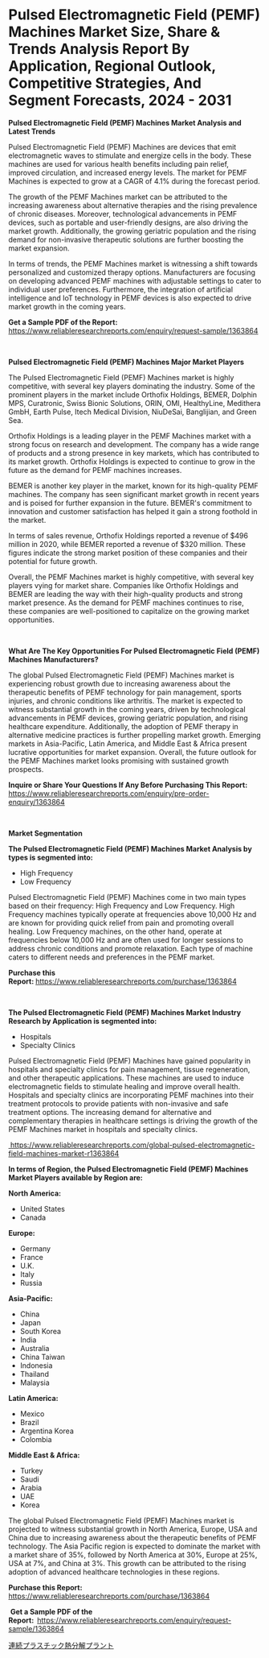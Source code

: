 <p><h1>Pulsed Electromagnetic Field (PEMF) Machines Market Size, Share & Trends Analysis Report By Application, Regional Outlook, Competitive Strategies, And Segment Forecasts, 2024 - 2031</h1></p><p><strong>Pulsed Electromagnetic Field (PEMF) Machines Market Analysis and Latest Trends</strong></p>
<p><p>Pulsed Electromagnetic Field (PEMF) Machines are devices that emit electromagnetic waves to stimulate and energize cells in the body. These machines are used for various health benefits including pain relief, improved circulation, and increased energy levels. The market for PEMF Machines is expected to grow at a CAGR of 4.1% during the forecast period.</p><p>The growth of the PEMF Machines market can be attributed to the increasing awareness about alternative therapies and the rising prevalence of chronic diseases. Moreover, technological advancements in PEMF devices, such as portable and user-friendly designs, are also driving the market growth. Additionally, the growing geriatric population and the rising demand for non-invasive therapeutic solutions are further boosting the market expansion.</p><p>In terms of trends, the PEMF Machines market is witnessing a shift towards personalized and customized therapy options. Manufacturers are focusing on developing advanced PEMF machines with adjustable settings to cater to individual user preferences. Furthermore, the integration of artificial intelligence and IoT technology in PEMF devices is also expected to drive market growth in the coming years.</p></p>
<p><strong>Get a Sample PDF of the Report:&nbsp;</strong> <a href="https://www.reliableresearchreports.com/enquiry/request-sample/1363864">https://www.reliableresearchreports.com/enquiry/request-sample/1363864</a></p>
<p>&nbsp;</p>
<p><strong>Pulsed Electromagnetic Field (PEMF) Machines Major Market Players</strong></p>
<p><p>The Pulsed Electromagnetic Field (PEMF) Machines market is highly competitive, with several key players dominating the industry. Some of the prominent players in the market include Orthofix Holdings, BEMER, Dolphin MPS, Curatronic, Swiss Bionic Solutions, ORIN, OMI, HealthyLine, Medithera GmbH, Earth Pulse, Itech Medical Division, NiuDeSai, Banglijian, and Green Sea.</p><p>Orthofix Holdings is a leading player in the PEMF Machines market with a strong focus on research and development. The company has a wide range of products and a strong presence in key markets, which has contributed to its market growth. Orthofix Holdings is expected to continue to grow in the future as the demand for PEMF machines increases.</p><p>BEMER is another key player in the market, known for its high-quality PEMF machines. The company has seen significant market growth in recent years and is poised for further expansion in the future. BEMER's commitment to innovation and customer satisfaction has helped it gain a strong foothold in the market.</p><p>In terms of sales revenue, Orthofix Holdings reported a revenue of $496 million in 2020, while BEMER reported a revenue of $320 million. These figures indicate the strong market position of these companies and their potential for future growth.</p><p>Overall, the PEMF Machines market is highly competitive, with several key players vying for market share. Companies like Orthofix Holdings and BEMER are leading the way with their high-quality products and strong market presence. As the demand for PEMF machines continues to rise, these companies are well-positioned to capitalize on the growing market opportunities.</p></p>
<p>&nbsp;</p>
<p><strong>What Are The Key Opportunities For Pulsed Electromagnetic Field (PEMF) Machines Manufacturers?</strong></p>
<p><p>The global Pulsed Electromagnetic Field (PEMF) Machines market is experiencing robust growth due to increasing awareness about the therapeutic benefits of PEMF technology for pain management, sports injuries, and chronic conditions like arthritis. The market is expected to witness substantial growth in the coming years, driven by technological advancements in PEMF devices, growing geriatric population, and rising healthcare expenditure. Additionally, the adoption of PEMF therapy in alternative medicine practices is further propelling market growth. Emerging markets in Asia-Pacific, Latin America, and Middle East & Africa present lucrative opportunities for market expansion. Overall, the future outlook for the PEMF Machines market looks promising with sustained growth prospects.</p></p>
<p><strong>Inquire or Share Your Questions If Any Before Purchasing This Report:</strong> <a href="https://www.reliableresearchreports.com/enquiry/pre-order-enquiry/1363864">https://www.reliableresearchreports.com/enquiry/pre-order-enquiry/1363864</a></p>
<p>&nbsp;</p>
<p><strong>Market Segmentation</strong></p>
<p><strong>The Pulsed Electromagnetic Field (PEMF) Machines Market Analysis by types is segmented into:</strong></p>
<p><ul><li>High Frequency</li><li>Low Frequency</li></ul></p>
<p><p>Pulsed Electromagnetic Field (PEMF) Machines come in two main types based on their frequency: High Frequency and Low Frequency. High Frequency machines typically operate at frequencies above 10,000 Hz and are known for providing quick relief from pain and promoting overall healing. Low Frequency machines, on the other hand, operate at frequencies below 10,000 Hz and are often used for longer sessions to address chronic conditions and promote relaxation. Each type of machine caters to different needs and preferences in the PEMF market.</p></p>
<p><strong>Purchase this Report:&nbsp;</strong><a href="https://www.reliableresearchreports.com/purchase/1363864">https://www.reliableresearchreports.com/purchase/1363864</a></p>
<p>&nbsp;</p>
<p><strong>The Pulsed Electromagnetic Field (PEMF) Machines Market Industry Research by Application is segmented into:</strong></p>
<p><ul><li>Hospitals</li><li>Specialty Clinics</li></ul></p>
<p><p>Pulsed Electromagnetic Field (PEMF) Machines have gained popularity in hospitals and specialty clinics for pain management, tissue regeneration, and other therapeutic applications. These machines are used to induce electromagnetic fields to stimulate healing and improve overall health. Hospitals and specialty clinics are incorporating PEMF machines into their treatment protocols to provide patients with non-invasive and safe treatment options. The increasing demand for alternative and complementary therapies in healthcare settings is driving the growth of the PEMF Machines market in hospitals and specialty clinics.</p></p>
<p><a href="https://www.reliableresearchreports.com/global-pulsed-electromagnetic-field-machines-market-r1363864">&nbsp;https://www.reliableresearchreports.com/global-pulsed-electromagnetic-field-machines-market-r1363864</a></p>
<p><strong>In terms of Region, the Pulsed Electromagnetic Field (PEMF) Machines Market Players available by Region are:</strong></p>
<p>
    <p> <strong> North America: </strong>
        <ul>
            <li>United States</li>
            <li>Canada</li>
        </ul>
        </p> 
    <p> <strong> Europe: </strong>
        <ul>
            <li>Germany</li>
            <li>France</li>
            <li>U.K.</li>
            <li>Italy</li>
            <li>Russia</li>
        </ul>
        </p> 
    <p> <strong> Asia-Pacific: </strong>
        <ul>
            <li>China</li>
            <li>Japan</li>
            <li>South Korea</li>
            <li>India</li>
            <li>Australia</li>
            <li>China Taiwan</li>
            <li>Indonesia</li>
            <li>Thailand</li>
            <li>Malaysia</li>
        </ul>
        </p> 
    <p> <strong> Latin America: </strong>
        <ul>
            <li>Mexico</li>
            <li>Brazil</li>
            <li>Argentina Korea</li>
            <li>Colombia</li>
        </ul>
        </p> 
    <p> <strong> Middle East & Africa: </strong>
        <ul>
            <li>Turkey</li>
            <li>Saudi</li>
            <li>Arabia</li>
            <li>UAE</li>
            <li>Korea</li>
        </ul>
    </p>
    </p>
<p><p>The global Pulsed Electromagnetic Field (PEMF) Machines market is projected to witness substantial growth in North America, Europe, USA and China due to increasing awareness about the therapeutic benefits of PEMF technology. The Asia Pacific region is expected to dominate the market with a market share of 35%, followed by North America at 30%, Europe at 25%, USA at 7%, and China at 3%. This growth can be attributed to the rising adoption of advanced healthcare technologies in these regions.</p></p>
<p><strong>Purchase this Report: </strong><a href="https://www.reliableresearchreports.com/purchase/1363864">https://www.reliableresearchreports.com/purchase/1363864</a></p>
<p>&nbsp;<strong>Get a Sample PDF of the Report:&nbsp;&nbsp;</strong><a href="https://www.reliableresearchreports.com/enquiry/request-sample/1363864">https://www.reliableresearchreports.com/enquiry/request-sample/1363864</a></p>
<p><strong></strong></p>
<p><p><a href="https://github.com/andrade7361/Market-Research-Report-List-1/blob/main/673242143025.md">連続プラスチック熱分解プラント</a></p></p>